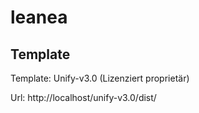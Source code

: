 # leanea


## Template

Template: Unify-v3.0 (Lizenziert proprietär)

Url: http://localhost/unify-v3.0/dist/